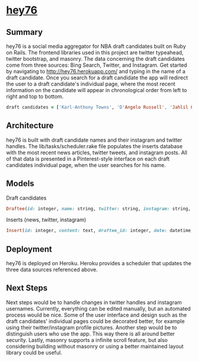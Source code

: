 # [hey76](http://hey76.herokuapp.com/)

## Summary
hey76 is a social media aggregator for NBA draft candidates built on Ruby on Rails. The frontend libraries used in this project are twitter typeahead, twitter bootstrap, and masonry. The data concerning the draft candidates come from three sources: Bing Search, Twitter, and Instagram. Get started by navigating to http://hey76.herokuapp.com/ and typing in the name of a draft candidate. Once you search for a draft candidate the app will redirect the user to a draft candidate's individual page, where the most recent information on the candidate will appear in chronological order from left to right and top to bottom.

```ruby
draft candidates = ['Karl-Anthony Towns', 'D'Angelo Russell', 'Jahlil Okafor', 'Kristaps Porzingis', 'Mario Hezonja', 'Willie Cauley-Stein', 'Emmanuel Mudiay', 'Stanley Johnson', 'Frank Kaminsky', 'Justise Winslow', 'Myles Turner', 'Trey Lyles', 'Devin Booker', 'Cameron Payne', 'Kelly Oubre Jr.', 'Terry Rozier', 'Rashad Vaughn', 'Sam Dekker', 'Jerian Grant', 'Delon Wright', 'Justin Anderson', 'Bobby Portis', 'Rondae Hollis-Jefferson', 'Tyus Jones', 'Jarell Martin', 'Nikola Milutinov', 'Larry Nance, Jr.', 'R. J. Hunter', 'Chris McCullough', 'Kevon Looney', 'Cedi Osman', 'Montrezl Harrell', 'Jordan Mickey', 'Anthony Brown', 'Guillermo Hernangómez', 'Rakeem Christmas', 'Richaun Holmes', 'Darrun Hilliard', 'Juan Pablo Vaulet', 'Josh Richardson', 'Pat Connaughton', 'Olivier Hanlan', 'Joseph Young', 'Andrew Harrison', 'Marcus Thornton', 'Norman Powell', 'Artūras Gudaitis', 'Dakari Johnson', 'Aaron White', 'Marcus Eriksson', 'Tyler Harvey', 'Satnam Singh Bhamara', 'Sir'Dominic Pointer', 'Dani Díez', 'Cady Lalanne', 'Branden Dawson', 'Nikola Radičević', 'J. P. Tokoto', 'Dimitrios Agravanis', 'Luka Mitrović']
```

## Architecture
hey76 is built with draft candidate names and their instagram and twitter handles. The lib/tasks/scheduler.rake file populates the inserts database with the most recent news articles, twitter tweets, and instagram posts. All of that data is presented in a Pinterest-style interface on each draft candidates individual page, when the user searches for his name.

## Models
Draft candidates

```ruby
Draftee(id: integer, name: string, twitter: string, instagram: string, created_at: datetime, updated_at: datetime)
```

Inserts (news, twitter, instagram)
```ruby
Insert(id: integer, content: text, draftee_id: integer, date: datetime, type_of: string, content_id: string, created_at: datetime, updated_at: datetime)
```

## Deployment
hey76 is deployed on Heroku. Heroku provides a scheduler that updates the three data sources referenced above.

## Next Steps
Next steps would be to handle changes in twitter handles and instagram usernames. Currently, everything can be edited manually, but an automated process would be nice. Some of the user interface and design such as the draft candidates' individual pages could be decorated better, for example using their twitter/instagram profile pictures. Another step would be to distinguish users who use the app. This way there is all around better security. Lastly, masonry supports a infinite scroll feature, but also considering building without masonry or using a better maintained layout library could be useful. 

